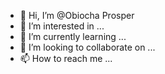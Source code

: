 - 👋 Hi, I’m @Obiocha Prosper
- 👀 I’m interested in ...
- 🌱 I’m currently learning ...
- 💞️ I’m looking to collaborate on ...
- 📫 How to reach me ...

<!---
O-spec-hash/O-spec-hash is a ✨ special ✨ repository because its `README.md` (this file) appears on your GitHub profile.
You can click the Preview link to take a look at your changes.
- -->
